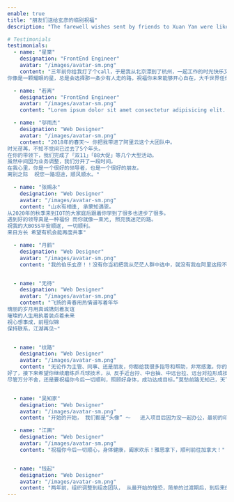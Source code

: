 ```yaml
---
enable: true
title: "朋友们送给玄彦的临别祝福"
description: "The farewell wishes sent by friends to Xuan Yan were like warm sunshine that filled his heart and accompanied him on his new journey."

# Testimonials
testimonials:
  - name: "星棠"
    designation: "FrontEnd Engineer"
    avatar: "/images/avatar-sm.png"
    content: "三年前你给我打了个call，于是我从北京漂到了杭州，一起工作的时光快乐又自由，夸张点讲你就是精神领袖。我押韵上瘾了。。。
你像是一颗耀眼的星，总是会选择那一条少有人走的路，祝福你未来能够开心自在，大千世界任你遨游，global citizien！"

  - name: "若离"
    designation: "FrontEnd Engineer"
    avatar: "/images/avatar-sm.png"
    content: "Lorem ipsum dolor sit amet consectetur adipisicing elit. Qui iusto illo molestias, assumenda expedita commodi inventore non itaque molestiae voluptatum dolore, facilis sapiente, repellat veniam."

  - name: "邬雨杰"
    designation: "Web Designer"
    avatar: "/images/avatar-sm.png"
    content: "2018年的春天～ 你把我带进了阿里云这个大团队中。
时光荏苒，不知不觉间已过去了5个年头。
在你的带领下，我们完成了「双11」「88大促」等几个大型活动。
虽然中间因为业务调整，我们分开了一段时间。
在我心里，你是一个很好的领导者，也是一个很好的朋友。
离别之际  祝您一路坦途，顺风顺水。"

  - name: "张赐永"
    designation: "Web Designer"
    avatar: "/images/avatar-sm.png"
    content: "山水有相逢, 承蒙知遇恩。
从2020年的秋季来到IOT的大家庭后跟着你学到了很多也进步了很多。
遇到好的领导真是一种福份 而你就像一束光, 照亮我迷茫的路。
祝我的大BOSS平安顺遂, 一切顺利。
来日方长 希望有机会能再度共事"

  - name: "月鹤"
    designation: "Web Designer"
    avatar: "/images/avatar-sm.png"
    content: "我的伯乐玄彦！！没有你当初把我从茫茫人群中选中，就没有我在阿里这段不可思议的旅程。你是我的恩师，也是位最懂倾听、最有活力、技术最牛逼的主管。一听到你要离去的消息，我的脑海里涌现之前满满的回忆，在桂林我把无人机飞没了，你陪我努力寻找，那天大雨滂沱，我们从下午一直找到晚上，还跑到一个又一个山头上去分析落点，一整天下来，大汗涔涔但也乐趣满满(虽然还是没找回来lol)；重庆游，晚上我们去感受当地的烟火气息、长聊人生，一杯啤酒，道出无尽过往及未来；每次IoT有什么有趣的活动，你总是推荐我参加，使我能发展表现的才能，没有你的推荐，我只是一个平凡的打工仔，也没有机会在MV里面露脸，也无法有机会替IoT写歌填词；在工作上，你常常分享给我有用的知识点、各种大牛的文章给我学习成长，提供给我项目历练，让我有机会能够争取好的工作结果。从你身上，我学到了如何团队带心、如何从海量的信息中去做有用知识点的提炼萃取。在我工作的职涯中，玄彦是唯一一位能够让我感到尊敬、自在、交心以及离去后感到万般不舍的好主管、好同事、好伙伴。祝福你的未来一片璀璨、哪里有星光就去那里追逐吧，快意体会人生的醍醐味才是最最有其迷人的滋味；在人生这张画纸上没有颜色的限制，但我想你已经点上了那名为梦想的颜色。我们保持联系，下次见面，必须酣畅淋漓：）"


  - name: "无待"
    designation: "Web Designer"
    avatar: "/images/avatar-sm.png"
    content: "飞扬的青春用热情谱写着年华
瑰丽的岁月用真诚镌刻着友谊
璀璨的人生用执着装点着未来
祝心想事成，前程似锦
保持联系，江湖再见~"


  - name: "纹路"
    designation: "Web Designer"
    avatar: "/images/avatar-sm.png"
    content: "无论作为主管、同事、还是朋友，你都给我很多指导和帮助，非常感激。你的专注力、创新力和执行力是值得我一直去学习的，非常幸运能和你一起工作这几年，这些经历是我非常宝贵的财富。
好了，接下来希望你继续磨练乒乓球技术，从 反手近台拧、中台抽、中远台拉、远台对拉形成技术体系，哈哈哈，非常期待和你下次打球。
尽管万分不舍，还是要祝福你今后一切顺利，照顾好身体，成功达成目标。”莫愁前路无知己，天下谁人不识君“ 相信以你的能力，无论在哪都会取得成功。"


  - name: "吴知家"
    designation: "Web Designer"
    avatar: "/images/avatar-sm.png"
    content: "开始的开始， 我们都是“头像” ～   进入项目后因为没一起办公，最初的印象来源于你的头像： 一个人坐在电脑前，眼神专注而又深邃，再配上黑框眼镜  妥妥的大神形象～  那时的我觉得你一定是个专注于技术、高冷的大咖。 但是慢慢的接触过来， 发现除了技术以外，你也有充满童趣的一面， 聚餐的时候会和我们一起打王者， 也能听到你除了技术外讲起一些游戏心得。生活本就多姿多彩～  工作上我们暂时离线了， 但也许在生活的某一角我们会再次online 。 愿你将来 所求皆所愿，所行化坦途，多喜乐，长安宁～"

  - name: "江画"
    designation: "Web Designer"
    avatar: "/images/avatar-sm.png"
    content: "祝福你今后一切顺心，身体健康，阖家欢乐！雅思拿下，顺利前往加拿大！"


  - name: "钱起"
    designation: "Web Designer"
    avatar: "/images/avatar-sm.png"
    content: "两年前，组织调整到组态团队， 从最开始的惶恐，简单的过渡期后，到后来的满心踏实，发现是我这么多年待过最nice的团队，专业、卓越、激情、和谐是你为团队注入的基因元素，既能快乐工作，也能认真生活，这一段旅程值得铭记。欣闻玄彦要去建设资本主义和谐社会了，祝福能尽快达成愿望。山高水长，路途遥远，一路顺风。"
---
```

